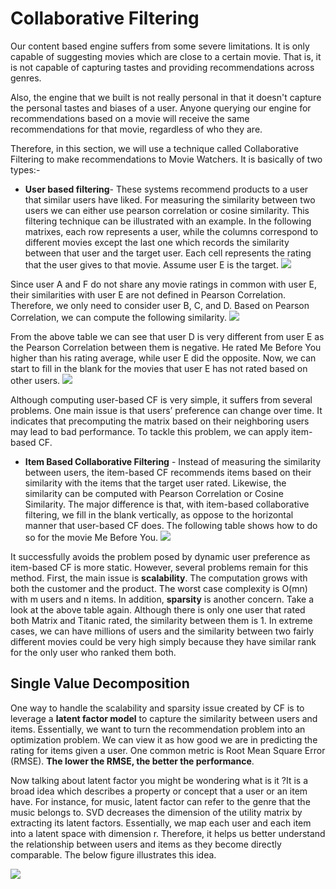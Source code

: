 # **Collaborative Filtering**

Our content based engine suffers from some severe limitations. It is only capable of suggesting movies which are close to a certain movie. That is, it is not capable of capturing tastes and providing recommendations across genres.

Also, the engine that we built is not really personal in that it doesn't capture the personal tastes and biases of a user. Anyone querying our engine for recommendations based on a movie will receive the same recommendations for that movie, regardless of who they are.

Therefore, in this section, we will use a technique called Collaborative Filtering to make recommendations to Movie Watchers.
It is basically of two types:-

* **User based filtering**-  These systems recommend products to a user that similar users have liked. For measuring the similarity between two users we can either use pearson correlation or cosine similarity.
This filtering technique can be illustrated with an example. In the following matrixes, each row represents a user, while the columns correspond to different movies except the last one which records the similarity between that user and the target user. Each cell represents the rating that the user gives to that movie. Assume user E is the target.
![](https://cdn-images-1.medium.com/max/1000/1*9NBFo4AUQABKfoUOpE3F8Q.png)

Since user A and F do not share any movie ratings in common with user E, their similarities with user E are not defined in Pearson Correlation. Therefore, we only need to consider user B, C, and D. Based on Pearson Correlation, we can compute the following similarity.
![](https://cdn-images-1.medium.com/max/1000/1*jZIMJzKM1hKTFftHfcSxRw.png)

From the above table we can see that user D is very different from user E as the Pearson Correlation between them is negative. He rated Me Before You higher than his rating average, while user E did the opposite. Now, we can start to fill in the blank for the movies that user E has not rated based on other users.
![](https://cdn-images-1.medium.com/max/1000/1*9TC6BrfxYttJwiATFAIFBg.png)

Although computing user-based CF is very simple, it suffers from several problems. One main issue is that users’ preference can change over time. It indicates that precomputing the matrix based on their neighboring users may lead to bad performance. To tackle this problem, we can apply item-based CF.

* **Item Based Collaborative Filtering** - Instead of measuring the similarity between users, the item-based CF recommends items based on their similarity with the items that the target user rated. Likewise, the similarity can be computed with Pearson Correlation or Cosine Similarity. The major difference is that, with item-based collaborative filtering, we fill in the blank vertically, as oppose to the horizontal manner that user-based CF does. The following table shows how to do so for the movie Me Before You.
![](https://cdn-images-1.medium.com/max/1000/1*LqFnWb-cm92HoMYBL840Ew.png)

It successfully avoids the problem posed by dynamic user preference as item-based CF is more static. However, several problems remain for this method. First, the main issue is **scalability**. The computation grows with both the customer and the product. The worst case complexity is O(mn) with m users and n items. In addition, **sparsity** is another concern. Take a look at the above table again. Although there is only one user that rated both Matrix and Titanic rated, the similarity between them is 1. In extreme cases, we can have millions of users and the similarity between two fairly different movies could be very high simply because they have similar rank for the only user who ranked them both.

## **Single Value Decomposition**

One way to handle the scalability and sparsity issue created by CF is to leverage a **latent factor model** to capture the similarity between users and items. Essentially, we want to turn the recommendation problem into an optimization problem. We can view it as how good we are in predicting the rating for items given a user. One common metric is Root Mean Square Error (RMSE). **The lower the RMSE, the better the performance**.

Now talking about latent factor you might be wondering what is it ?It is a broad idea which describes a property or concept that a user or an item have. For instance, for music, latent factor can refer to the genre that the music belongs to. SVD decreases the dimension of the utility matrix by extracting its latent factors. Essentially, we map each user and each item into a latent space with dimension r. Therefore, it helps us better understand the relationship between users and items as they become directly comparable. The below figure illustrates this idea.

![](https://cdn-images-1.medium.com/max/800/1*GUw90kG2ltTd2k_iv3Vo0Q.png)
